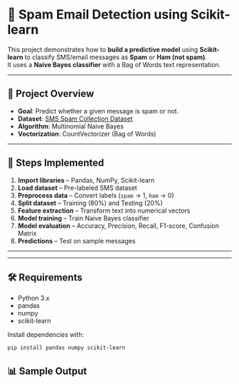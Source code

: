 # 📧 Spam Email Detection using Scikit-learn

This project demonstrates how to **build a predictive model** using **Scikit-learn** to classify SMS/email messages as **Spam** or **Ham (not spam)**.  
It uses a **Naive Bayes classifier** with a Bag of Words text representation.

---

## 🚀 Project Overview
- **Goal**: Predict whether a given message is spam or not.
- **Dataset**: [SMS Spam Collection Dataset](https://archive.ics.uci.edu/ml/datasets/SMS+Spam+Collection)
- **Algorithm**: Multinomial Naive Bayes
- **Vectorization**: CountVectorizer (Bag of Words)

---

## 📂 Steps Implemented
1. **Import libraries** – Pandas, NumPy, Scikit-learn  
2. **Load dataset** – Pre-labeled SMS dataset  
3. **Preprocess data** – Convert labels (`spam` → 1, `ham` → 0)  
4. **Split dataset** – Training (80%) and Testing (20%)  
5. **Feature extraction** – Transform text into numerical vectors  
6. **Model training** – Train Naive Bayes classifier  
7. **Model evaluation** – Accuracy, Precision, Recall, F1-score, Confusion Matrix  
8. **Predictions** – Test on sample messages  

---


---

## 🛠️ Requirements
- Python 3.x  
- pandas  
- numpy  
- scikit-learn  

Install dependencies with:
```bash
pip install pandas numpy scikit-learn
```



## 📊 Sample Output
